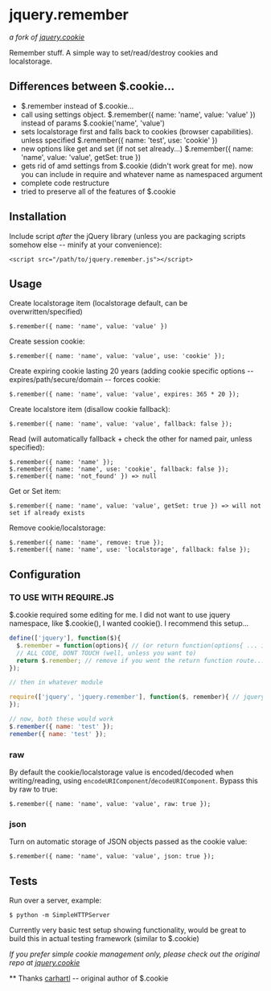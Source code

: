 # jquery.remember
*a fork of [jquery.cookie](https://github.com/carhartl/jquery-cookie)*

Remember stuff. A simple way to set/read/destroy cookies and localstorage.

## Differences between $.cookie...

+ $.remember instead of $.cookie...
+ call using settings object. $.remember({ name: 'name', value: 'value' }) instead of params $.cookie('name', 'value')
+ sets localstorage first and falls back to cookies (browser capabilities). unless specified $.remember({ name: 'test', use: 'cookie' })
+ new options like get and set (if not set already...) $.remember({ name: 'name', value: 'value', getSet: true })
+ gets rid of amd settings from $.cookie (didn't work great for me). now you can include in require and whatever name as namespaced argument
+ complete code restructure
+ tried to preserve all of the features of $.cookie

## Installation

Include script *after* the jQuery library (unless you are packaging scripts somehow else -- minify at your convenience):
    
    <script src="/path/to/jquery.remember.js"></script>

## Usage

Create localstorage item (localstorage default, can be overwritten/specified)

    $.remember({ name: 'name', value: 'value' })

Create session cookie:

    $.remember({ name: 'name', value: 'value', use: 'cookie' });

Create expiring cookie lasting 20 years (adding cookie specific options -- expires/path/secure/domain -- forces cookie:

    $.remember({ name: 'name', value: 'value', expires: 365 * 20 });

Create localstore item (disallow cookie fallback):

    $.remember({ name: 'name', value: 'value', fallback: false });

Read (will automatically fallback + check the other for named pair, unless specified):

    $.remember({ name: 'name' });
    $.remember({ name: 'name', use: 'cookie', fallback: false });
    $.remember({ name: 'not_found' }) => null

Get or Set item:

    $.remember({ name: 'name', value: 'value', getSet: true }) => will not set if already exists

Remove cookie/localstorage:

    $.remember({ name: 'name', remove: true });
    $.remember({ name: 'name', use: 'localstorage', fallback: false });

## Configuration

### TO USE WITH REQUIRE.JS

$.cookie required some editing for me. I did not want to use jquery namespace, like $.cookie(), I wanted cookie(). I recommend this setup...

```javascript
define(['jquery'], function($){
  $.remember = function(options){ // (or return function(options{ ... if you want to avoid jquery namespace entirely)
  // ALL CODE, DONT TOUCH (well, unless you want to)
  return $.remember; // remove if you went the return function route...
});

// then in whatever module

require(['jquery', 'jquery.remember'], function($, remember){ // jquery not required here...but figured you probably will have it
});

// now, both these would work
$.remember({ name: 'test' });
remember({ name: 'test' });
```

### raw

By default the cookie/localstorage value is encoded/decoded when writing/reading, using `encodeURIComponent`/`decodeURIComponent`. Bypass this by raw to true:

    $.remember({ name: 'name', value: 'value', raw: true });

### json

Turn on automatic storage of JSON objects passed as the cookie value:

    $.remember({ name: 'name', value: 'value', json: true });


## Tests

Run over a server, example:

    $ python -m SimpleHTTPServer

Currently very basic test setup showing functionality, would be great to build this in actual testing framework (similar to $.cookie)

*If you prefer simple cookie management only, please check out the original repo at [jquery.cookie](https://github.com/carhartl/jquery-cookie)*

** Thanks
[carhartl](https://github.com/carhartl) -- original author of $.cookie
